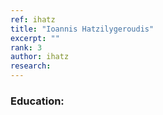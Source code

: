 ```yaml
---
ref: ihatz
title: "Ioannis Hatzilygeroudis"
excerpt: ""
rank: 3
author: ihatz
research: 
---
```


### Education:
  